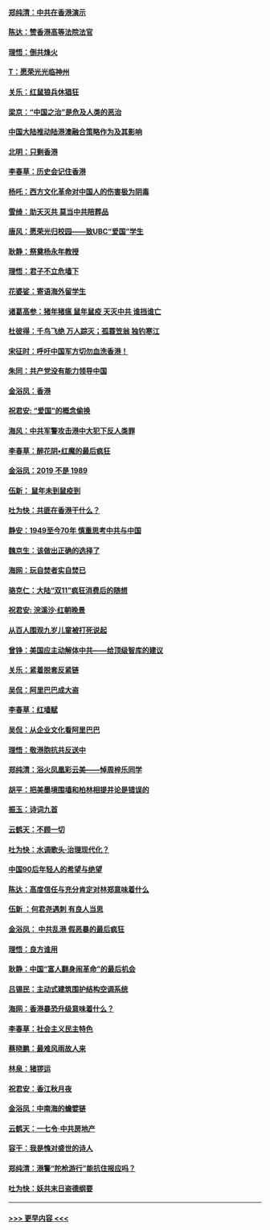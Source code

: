 #### [郑纯清：中共在香港演示](../pages/nsc993/n11670539.md?t=11211633) 
#### [陈达：赞香港高等法院法官](../pages/nsc993/n11669542.md?t=11211633) 
#### [理悟：倒共烽火](../pages/nsc993/n11668844.md?t=11211633) 
#### [T：愿荣光光临神州](../pages/nsc993/n11668421.md?t=11211633) 
#### [关乐：红鼠狼兵休猖狂](../pages/nsc993/n11668378.md?t=11211633) 
#### [梁京：“中国之治”是危及人类的恶治](../pages/nsc993/n11668328.md?t=11211633) 
#### [中国大陆推动陆港澳融合策略作为及其影响](../pages/nsc993/n11668157.md?t=11211633) 
#### [北明：只剩香港](../pages/nsc993/n11668002.md?t=11211633) 
#### [李春草：历史会记住香港](../pages/nsc993/n11667927.md?t=11211633) 
#### [杨吒：西方文化革命对中国人的伤害极为阴毒](../pages/nsc993/n11664521.md?t=11211633) 
#### [雪绮：助天灭共 莫当中共陪葬品](../pages/nsc993/n11662650.md?t=11211633) 
#### [唐风：愿荣光归校园——致UBC“爱国”学生](../pages/nsc993/n11662194.md?t=11211633) 
#### [耿静：祭奠杨永年教授](../pages/nsc993/n11662514.md?t=11211633) 
#### [理悟：君子不立危墙下](../pages/nsc993/n11662172.md?t=11211633) 
#### [花婆娑：寄语海外留学生](../pages/nsc993/n11662121.md?t=11211633) 
#### [诸葛高参：猪年猪瘟 鼠年鼠疫 天灭中共 谁挡谁亡](../pages/nsc993/n11661980.md?t=11211633) 
#### [杜彼得：千鸟飞绝 万人踪灭；孤蓑笠翁 独钓寒江](../pages/nsc993/n11661170.md?t=11211633) 
#### [宋征时：呼吁中国军方切勿血洗香港！](../pages/nsc993/n11415318.md?t=11211633) 
#### [朱同：共产党没有能力领导中国](../pages/nsc993/n11660421.md?t=11211633) 
#### [金浴凤：香港](../pages/nsc993/n11660419.md?t=11211633) 
#### [祝君安: “爱国”的概念偷换](../pages/nsc993/n11659706.md?t=11211633) 
#### [海风：中共军警攻击港中大犯下反人类罪](../pages/nsc993/n11659632.md?t=11211633) 
#### [李春草：醉花阴•红魔的最后疯狂](../pages/nsc993/n11659287.md?t=11211633) 
#### [金浴凤：2019 不是 1989](../pages/nsc993/n11657663.md?t=11211633) 
#### [伍新： 鼠年未到鼠疫到](../pages/nsc993/n11655098.md?t=11211633) 
#### [吐为快：共匪在香港干什么？](../pages/nsc993/n11654891.md?t=11211633) 
#### [静安：1949至今70年 慎重思考中共与中国](../pages/nsc993/n11651244.md?t=11211633) 
#### [魏京生：该做出正确的选择了](../pages/nsc993/n11653084.md?t=11211633) 
#### [海网：玩自焚者实自焚已](../pages/nsc993/n11652423.md?t=11211633) 
#### [骆克仁：大陆“双11”疯狂消费后的随想](../pages/nsc993/n11652305.md?t=11211633) 
#### [祝君安: 浣溪沙·红朝晚景](../pages/nsc993/n11652258.md?t=11211633) 
#### [从百人围观九岁儿童被打死说起](../pages/nsc993/n11651030.md?t=11211633) 
#### [曾铮：美国应主动解体中共——给顶级智库的建议](../pages/nsc993/n11649888.md?t=11211633) 
#### [关乐：紧着脱套反紧链](../pages/nsc993/n11649069.md?t=11211633) 
#### [吴侃：阿里巴巴成大盗](../pages/nsc993/n11645523.md?t=11211633) 
#### [李春草：红墙赋](../pages/nsc993/n11646389.md?t=11211633) 
#### [吴侃：从企业文化看阿里巴巴](../pages/nsc993/n11645476.md?t=11211633) 
#### [理悟：敬港胞抗共反送中](../pages/nsc993/n11645466.md?t=11211633) 
#### [郑纯清：浴火凤凰彩云美——悼周梓乐同学](../pages/nsc993/n11645155.md?t=11211633) 
#### [胡平：把美墨境围墙和柏林相提并论是错误的](../pages/nsc993/n11645134.md?t=11211633) 
#### [振玉：诗词九首](../pages/nsc993/n11644081.md?t=11211633) 
#### [云鹤天：不顾一切](../pages/nsc993/n11643508.md?t=11211633) 
#### [吐为快：水调歌头·治理现代化？](../pages/nsc993/n11643485.md?t=11211633) 
#### [中国90后年轻人的希望与绝望](../pages/nsc993/n11642317.md?t=11211633) 
#### [陈达：高度信任与充分肯定对林郑意味着什么](../pages/nsc993/n11641441.md?t=11211633) 
#### [伍新 ：何君尧遇刺 有良人当思](../pages/nsc993/n11641503.md?t=11211633) 
#### [金浴凤： 中共乱港  假恶暴的最后疯狂](../pages/nsc993/n11641495.md?t=11211633) 
#### [理悟：良方谁用](../pages/nsc993/n11641463.md?t=11211633) 
#### [耿静：中国“富人翻身闹革命”的最后机会](../pages/nsc993/n11640655.md?t=11211633) 
#### [吕锡民：主动式建筑围护结构空调系统](../pages/nsc993/n11640168.md?t=11211633) 
#### [海网：香港暴恐升级意味着什么？](../pages/nsc993/n11635904.md?t=11211633) 
#### [李春草：社会主义民主特色](../pages/nsc993/n11634657.md?t=11211633) 
#### [蔡晓鹏：最难风雨故人来](../pages/nsc993/n11633145.md?t=11211633) 
#### [林泉：猪猡运](../pages/nsc993/n11631469.md?t=11211633) 
#### [祝君安：香江秋月夜](../pages/nsc993/n11631440.md?t=11211633) 
#### [金浴凤：中南海的蟾嬖链](../pages/nsc993/n11631290.md?t=11211633) 
#### [云鹤天：一七令·中共房地产](../pages/nsc993/n11630084.md?t=11211633) 
#### [容干：我是愧对盛世的诗人](../pages/nsc993/n11630059.md?t=11211633) 
#### [郑纯清：港警“陀枪游行”能抗住报应吗？](../pages/nsc993/n11629999.md?t=11211633) 
#### [吐为快：妖共末日盗德纲要](../pages/nsc993/n11628610.md?t=11211633) 

----
#### [ >>> 更早内容 <<< ](../indexes/nsc993-earlier.md)
